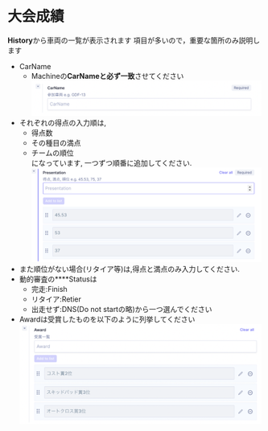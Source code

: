 # 大会成績

**History**から車両の一覧が表示されます
項目が多いので，重要な箇所のみ説明します
- CarName
  - Machineの**CarNameと必ず一致**させてください
![carname](pic/carname.png)
- それぞれの得点の入力順は,  
  - 得点数
  - その種目の満点
  - チームの順位  
になっています, 一つずつ順番に追加してください.
![score](pic/score.png)
- また順位がない場合(リタイア等)は,得点と満点のみ入力してください.
- 動的審査の****Statusは 
  - 完走:Finish
  - リタイア:Retier
  - 出走せず:DNS(Do not startの略)から一つ選んでください
- Awardは受賞したものを以下のように列挙してください
![award](pic/award.png)